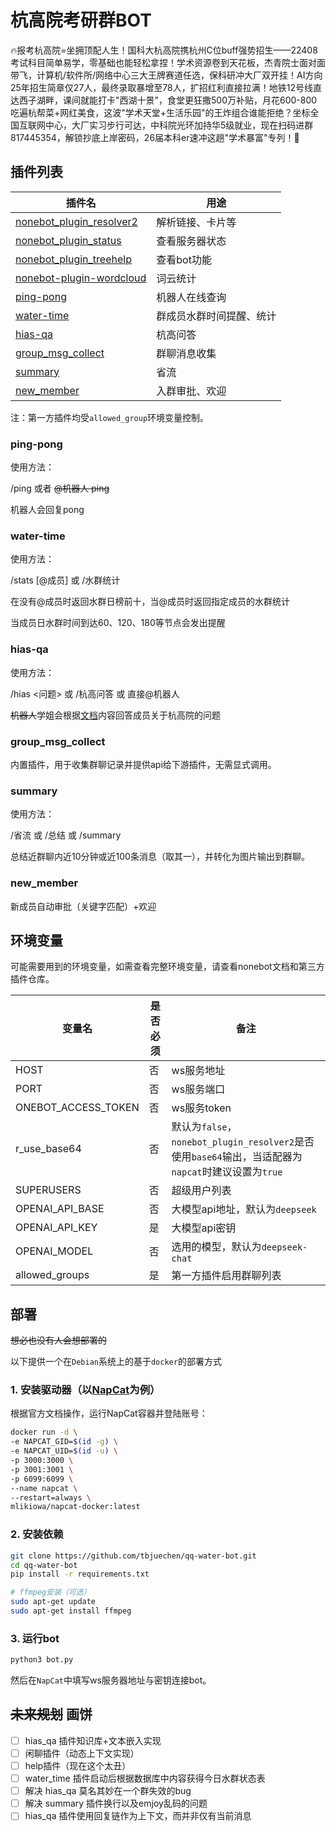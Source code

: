 # 杭高院考研群BOT

🔥报考杭高院=坐拥顶配人生！国科大杭高院携杭州C位buff强势招生——22408考试科目简单易学，零基础也能轻松拿捏！学术资源卷到天花板，杰青院士面对面带飞，计算机/软件所/网络中心三大王牌赛道任选，保科研冲大厂双开挂！AI方向25年招生简章仅27人，最终录取暴增至78人，扩招红利直接拉满！地铁12号线直达西子湖畔，课间就能打卡"西湖十景"，食堂更狂撒500万补贴，月花600-800吃遍杭帮菜+网红美食，这波"学术天堂+生活乐园"的王炸组合谁能拒绝？坐标全国互联网中心，大厂实习步行可达，中科院光环加持华5级就业，现在扫码进群817445354，解锁抄底上岸密码，26届本科er速冲这趟"学术暴富"专列！🚀

## 插件列表


| 插件名                                                                           | 用途                     |
| -------------------------------------------------------------------------------- | ------------------------ |
| [nonebot_plugin_resolver2](https://github.com/fllesser/nonebot-plugin-resolver2) | 解析链接、卡片等         |
| [nonebot_plugin_status](https://github.com/nonebot/plugin-status)                | 查看服务器状态           |
| [nonebot_plugin_treehelp](https://github.com/he0119/nonebot-plugin-treehelp)     | 查看bot功能              |
| [nonebot-plugin-wordcloud](https://github.com/he0119/nonebot-plugin-wordcloud)   | 词云统计                 |
| [ping-pong](#ping-pong)                                                          | 机器人在线查询           |
| [water-time](#water-time)                                                        | 群成员水群时间提醒、统计 |
| [hias-qa](#hias-qa)                                                              | 杭高问答                 |
| [group_msg_collect](#group_msg_collect)                                          | 群聊消息收集             |
| [summary](#summary)                                                              | 省流                     |
| [new_member](#new_member)                                                        | 入群审批、欢迎           |

注：第一方插件均受`allowed_group`环境变量控制。

### ping-pong

使用方法：

/ping 或者 ~~@机器人 ping~~

机器人会回复pong

### water-time

使用方法：

/stats  [@成员] 或 /水群统计

在没有@成员时返回水群日榜前十，当@成员时返回指定成员的水群统计

当成员日水群时间到达60、120、180等节点会发出提醒

### hias-qa

使用方法：

/hias <问题> 或 /杭高问答 或 直接@机器人

~~机器人~~学姐会根据[文档](./src/（QA）杭高智能报考指南v1.3.0（20250518）.pdf)内容回答成员关于杭高院的问题

### group_msg_collect

内置插件，用于收集群聊记录并提供api给下游插件，无需显式调用。

### summary

使用方法：

/省流 或 /总结 或 /summary

总结近群聊内近10分钟或近100条消息（取其一），并转化为图片输出到群聊。

### new_member

新成员自动审批（关键字匹配）+欢迎

## 环境变量

可能需要用到的环境变量，如需查看完整环境变量，请查看nonebot文档和第三方插件仓库。


| 变量名              | 是否必须 | 备注                                                                                                |
| ------------------- | -------- | --------------------------------------------------------------------------------------------------- |
| HOST                | 否       | ws服务地址                                                                                          |
| PORT                | 否       | ws服务端口                                                                                          |
| ONEBOT_ACCESS_TOKEN | 否       | ws服务token                                                                                         |
| r_use_base64        | 否       | 默认为`false`，`nonebot_plugin_resolver2`是否使用`base64`输出，当适配器为`napcat`时建议设置为`true` |
| SUPERUSERS          | 否       | 超级用户列表                                                                                        |
| OPENAI_API_BASE     | 否       | 大模型api地址，默认为`deepseek`                                                                     |
| OPENAI_API_KEY      | 是       | 大模型api密钥                                                                                       |
| OPENAI_MODEL        | 否       | 选用的模型，默认为`deepseek-chat`                                                                   |
| allowed_groups      | 是       | 第一方插件启用群聊列表                                                                              |

## 部署

~~想必也没有人会想部署的~~

以下提供一个在`Debian`系统上的基于`docker`的部署方式

### 1. 安装驱动器（以[NapCat](https://github.com/NapNeko/NapCatQQ)为例）

根据官方文档操作，运行NapCat容器并登陆账号：

```bash
docker run -d \
-e NAPCAT_GID=$(id -g) \
-e NAPCAT_UID=$(id -u) \
-p 3000:3000 \
-p 3001:3001 \
-p 6099:6099 \
--name napcat \
--restart=always \
mlikiowa/napcat-docker:latest
```

### 2. 安装依赖

```bash
git clone https://github.com/tbjuechen/qq-water-bot.git
cd qq-water-bot
pip install -r requirements.txt

# ffmpeg安装（可选）
sudo apt-get update
sudo apt-get install ffmpeg
```

### 3. 运行bot

```bash
python3 bot.py
```

然后在`NapCat`中填写ws服务器地址与密钥连接bot。

## ~~未来规划~~ 画饼

* [ ]  hias_qa 插件知识库+文本嵌入实现
* [ ]  闲聊插件（动态上下文实现）
* [ ]  help插件（现在这个太丑）
* [ ]  water_time 插件启动后根据数据库中内容获得今日水群状态表
* [ ]  解决 hias_qa 莫名其妙在一个群失效的bug
* [ ]  解决 summary 插件换行以及emjoy乱码的问题
* [ ]  hias_qa 插件使用回复链作为上下文，而并非仅有当前消息

